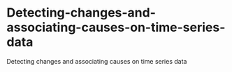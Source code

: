 # Detecting-changes-and-associating-causes-on-time-series-data
Detecting changes and associating causes on time series data
